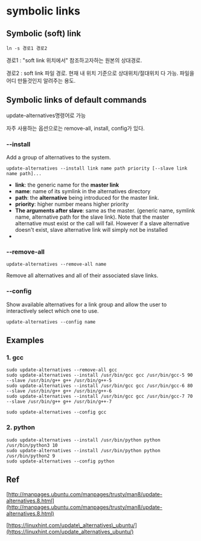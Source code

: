 # symbolic links

## Symbolic \(soft\) link 

```text
ln -s 경로1 경로2
```

​경로1 : "soft link 위치에서" 참조하고자하는 원본의 상대경로.

경로2 : soft link 파일 경로. 현재 내 위치 기준으로 상대위치/절대위치 다 가능. 파일을 어디 만들것인지 알려주는 용도.

## Symbolic links of default commands

update-alternatives명령어로 가능

자주 사용하는 옵션으로는 remove-all, install, config가 있다.

### --install

Add a group of alternatives to the system.

```text
update-alternatives --install link name path priority [--slave link name path]...
```

* **link**: the generic name for the **master link**
* **name**: name of its symlink in the alternatives directory
* **path**: the **alternative** being introduced for the master link.
* **priority**: higher number means higher priority
* **The arguments after slave**: same as the master. \(generic name, symlink name, alternative path for the slave link\). Note that the master alternative must exist or the call will fail. However if a slave alternative doesn't exist, slave alternative link will simply not be installed
* 
### --remove-all

```text
update-alternatives --remove-all name
```

Remove all alternatives and all of their associated slave links.



### --config

Show available alternatives for a link group and allow the user to interactively select which one to use.

```text
update-alternatives --config name
```



## Examples

### 1. gcc

```text
sudo update-alternatives --remove-all gcc
sudo update-alternatives --install /usr/bin/gcc gcc /usr/bin/gcc-5 90 --slave /usr/bin/g++ g++ /usr/bin/g++-5
sudo update-alternatives --install /usr/bin/gcc gcc /usr/bin/gcc-6 80 --slave /usr/bin/g++ g++ /usr/bin/g++-6
sudo update-alternatives --install /usr/bin/gcc gcc /usr/bin/gcc-7 70 --slave /usr/bin/g++ g++ /usr/bin/g++-7

sudo update-alternatives --config gcc

```

### 2. python

```text
sudo update-alternatives --install /usr/bin/python python /usr/bin/python3 10
sudo update-alternatives --install /usr/bin/python python /usr/bin/python2 9
sudo update-alternatives --config python
```





## Ref

[http://manpages.ubuntu.com/manpages/trusty/man8/update-alternatives.8.html](http://manpages.ubuntu.com/manpages/trusty/man8/update-alternatives.8.html)

[https://linuxhint.com/update\_alternatives\_ubuntu/](https://linuxhint.com/update_alternatives_ubuntu/)





